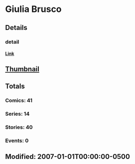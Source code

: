 # Giulia  Brusco 
## Details
### detail
#### [Link](http://marvel.com/comics/creators/675/giulia_brusco?utm_campaign=apiRef&utm_source=225578a89fc76f3d20fbffda5d17a88d)
## [Thumbnail](http://i.annihil.us/u/prod/marvel/i/mg/8/d0/4bb3c814b812d.jpg)
## Totals
### Comics: 41
### Series: 14
### Stories: 40
### Events: 0
## Modified: 2007-01-01T00:00:00-0500